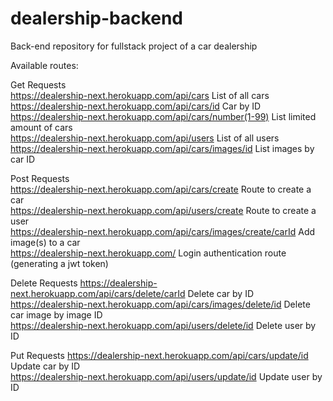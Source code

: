 # dealership-backend  
Back-end repository for fullstack project of a car dealership  
  
Available routes:  
  
Get Requests  
https://dealership-next.herokuapp.com/api/cars List of all cars  
https://dealership-next.herokuapp.com/api/cars/id Car by ID  
https://dealership-next.herokuapp.com/api/cars/number(1-99) List limited amount of cars  
https://dealership-next.herokuapp.com/api/users List of all users  
https://dealership-next.herokuapp.com/api/cars/images/id List images by car ID  
  
Post Requests  
https://dealership-next.herokuapp.com/api/cars/create Route to create a car  
https://dealership-next.herokuapp.com/api/users/create Route to create a user  
https://dealership-next.herokuapp.com/api/cars/images/create/carId Add image(s) to a car  
https://dealership-next.herokuapp.com/ Login authentication route (generating a jwt token)  
  
Delete Requests 
https://dealership-next.herokuapp.com/api/cars/delete/carId Delete car by ID  
https://dealership-next.herokuapp.com/api/cars/images/delete/id Delete car image by image ID  
https://dealership-next.herokuapp.com/api/users/delete/id Delete user by ID  
  
Put Requests 
https://dealership-next.herokuapp.com/api/cars/update/id Update car by ID  
https://dealership-next.herokuapp.com/api/users/update/id Update user by ID  
